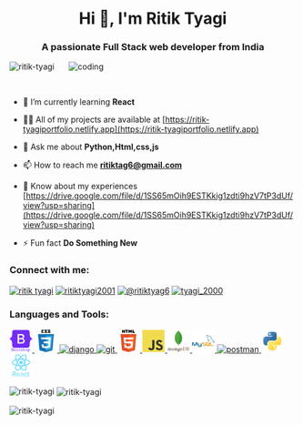 <h1 align="center">Hi 👋, I'm Ritik Tyagi</h1>

<h3 align="center">A passionate Full Stack web developer from India</h3>
<img align="right" alt="coding" width="400"src=https://cdn.dribbble.com/users/1059583/screenshots/4171367/coding-freak.gif>

<p align="left"> <img src="https://komarev.com/ghpvc/?username=ritik-tyagi&label=Profile%20views&color=0e75b6&style=flat" alt="ritik-tyagi" /> </p>

<p align="left"> <a href="https://twitter.com/" target="blank"><img src="https://img.shields.io/twitter/follow/?logo=twitter&style=for-the-badge" alt="" /></a> </p>

- 🌱 I’m currently learning **React**

- 👨‍💻 All of my projects are available at [https://ritik-tyagiportfolio.netlify.app](https://ritik-tyagiportfolio.netlify.app)

- 💬 Ask me about **Python,Html,css,js**

- 📫 How to reach me **ritiktag6@gmail.com**

- 📄 Know about my experiences [https://drive.google.com/file/d/1SS65mOih9ESTKkig1zdti9hzV7tP3dUf/view?usp=sharing](https://drive.google.com/file/d/1SS65mOih9ESTKkig1zdti9hzV7tP3dUf/view?usp=sharing)

- ⚡ Fun fact **Do Something New**

<h3 align="left">Connect with me:</h3>
<p align="left">
<a href="https://codepen.io/ritik tyagi" target="blank"><img align="center" src="https://raw.githubusercontent.com/rahuldkjain/github-profile-readme-generator/master/src/images/icons/Social/codepen.svg" alt="ritik tyagi" height="30" width="40" /></a>
<a href="https://linkedin.com/in/ritiktyagi2001" target="blank"><img align="center" src="https://raw.githubusercontent.com/rahuldkjain/github-profile-readme-generator/master/src/images/icons/Social/linked-in-alt.svg" alt="ritiktyagi2001" height="30" width="40" /></a>
<a href="https://www.hackerrank.com/@ritiktyag6" target="blank"><img align="center" src="https://raw.githubusercontent.com/rahuldkjain/github-profile-readme-generator/master/src/images/icons/Social/hackerrank.svg" alt="@ritiktyag6" height="30" width="40" /></a>
<a href="https://www.leetcode.com/tyagi_2000" target="blank"><img align="center" src="https://raw.githubusercontent.com/rahuldkjain/github-profile-readme-generator/master/src/images/icons/Social/leet-code.svg" alt="tyagi_2000" height="30" width="40" /></a>
</p>

<h3 align="left">Languages and Tools:</h3>
<p align="left"> <a href="https://getbootstrap.com" target="_blank" rel="noreferrer"> <img src="https://raw.githubusercontent.com/devicons/devicon/master/icons/bootstrap/bootstrap-plain-wordmark.svg" alt="bootstrap" width="40" height="40"/> </a> <a href="https://www.w3schools.com/css/" target="_blank" rel="noreferrer"> <img src="https://raw.githubusercontent.com/devicons/devicon/master/icons/css3/css3-original-wordmark.svg" alt="css3" width="40" height="40"/> </a> <a href="https://www.djangoproject.com/" target="_blank" rel="noreferrer"> <img src="https://cdn.worldvectorlogo.com/logos/django.svg" alt="django" width="40" height="40"/> </a> <a href="https://git-scm.com/" target="_blank" rel="noreferrer"> <img src="https://www.vectorlogo.zone/logos/git-scm/git-scm-icon.svg" alt="git" width="40" height="40"/> </a> <a href="https://www.w3.org/html/" target="_blank" rel="noreferrer"> <img src="https://raw.githubusercontent.com/devicons/devicon/master/icons/html5/html5-original-wordmark.svg" alt="html5" width="40" height="40"/> </a> <a href="https://developer.mozilla.org/en-US/docs/Web/JavaScript" target="_blank" rel="noreferrer"> <img src="https://raw.githubusercontent.com/devicons/devicon/master/icons/javascript/javascript-original.svg" alt="javascript" width="40" height="40"/> </a> <a href="https://www.mongodb.com/" target="_blank" rel="noreferrer"> <img src="https://raw.githubusercontent.com/devicons/devicon/master/icons/mongodb/mongodb-original-wordmark.svg" alt="mongodb" width="40" height="40"/> </a> <a href="https://www.mysql.com/" target="_blank" rel="noreferrer"> <img src="https://raw.githubusercontent.com/devicons/devicon/master/icons/mysql/mysql-original-wordmark.svg" alt="mysql" width="40" height="40"/> </a> <a href="https://postman.com" target="_blank" rel="noreferrer"> <img src="https://www.vectorlogo.zone/logos/getpostman/getpostman-icon.svg" alt="postman" width="40" height="40"/> </a> <a href="https://www.python.org" target="_blank" rel="noreferrer"> <img src="https://raw.githubusercontent.com/devicons/devicon/master/icons/python/python-original.svg" alt="python" width="40" height="40"/> </a> <a href="https://reactjs.org/" target="_blank" rel="noreferrer"> <img src="https://raw.githubusercontent.com/devicons/devicon/master/icons/react/react-original-wordmark.svg" alt="react" width="40" height="40"/> </a> </p>

<p><img align="left" src="https://github-readme-stats.vercel.app/api/top-langs?username=ritik-tyagi&show_icons=true&locale=en&layout=compact" alt="ritik-tyagi" /></p>

<p>&nbsp;<img align="center" src="https://github-readme-stats.vercel.app/api?username=ritik-tyagi&show_icons=true&locale=en" alt="ritik-tyagi" /></p>

<p><img align="center" src="https://github-readme-streak-stats.herokuapp.com/?user=ritik-tyagi&" alt="ritik-tyagi" /></p>
